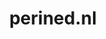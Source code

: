 ---
layout: post
title:  "perined.nl"
internal_url:  "/dutchgov/perined.nl.html"
subdomains_count: 17
all_subdomains_count: 17
urls_count: 15
ssl_rank: 0
http_rank: 40.866666666667
url_link: /data/perined.nl/urls.txt
all_subdomains_link: /data/perined.nl/all_subdomains.txt
subdomains_link: /data/perined.nl/subdomains.txt
categories: dutchgov
---